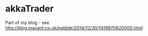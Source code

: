 akkaTrader
==========

Part of my blog - see http://blog.maxant.co.uk/pebble/2014/12/30/1419970620000.html
